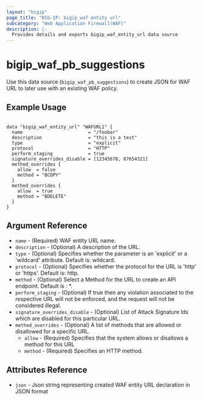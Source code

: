 ```yaml
---
layout: "bigip"
page_title: "BIG-IP: bigip_waf entity url"
subcategory: "Web Application Firewall(WAF)"
description: |-
  Provides details and exports bigip_waf_entity_url data source
---
```


# bigip\_waf\_pb_suggestions

Use this data source (`bigip_waf_pb_suggestions`) to create JSON for WAF URL to later use with an existing WAF policy.


## Example Usage

```hcl

data "bigip_waf_entity_url" "WAFURL1" {
  name                        = "/foobar"
  description                 = "this is a test"
  type                        = "explicit"
  protocol                    = "HTTP"
  perform_staging             = true
  signature_overrides_disable = [12345678, 87654321]
  method_overrides {
    allow  = false
    method = "BCOPY"
  }
  method_overrides {
    allow  = true
    method = "BDELETE"
  }
}

```

## Argument Reference

* `name` - (Required) WAF entity URL name.
* `description` - (Optional) A description of the URL.
* `type` - (Optional) Specifies whether the parameter is an 'explicit' or a 'wildcard' attribute. Default is: wildcard.
* `protocol` - (Optional) Specifies whether the protocol for the URL is 'http' or 'https'. Default is: http.
* `method` - (Optional) Select a Method for the URL to create an API endpoint. Default is : *.
* `perform_staging` - (Optional) If true then any violation associated to the respective URL will not be enforced, and the request will not be considered illegal.
* `signature_overrides_disable` - (Optional) List of Attack Signature Ids which are disabled for this particular URL. 
* `method_overrides` - (Optional) A list of methods that are allowed or disallowed for a specific URL.
  * `allow` - (Required) Specifies that the system allows or disallows a method for this URL
  * `method` - (Required) Specifies an HTTP method.


## Attributes Reference

* `json` - Json string representing created WAF entity URL declaration in JSON format

